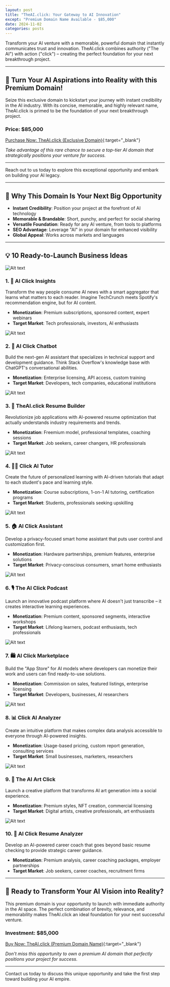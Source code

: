 ```yaml
---
layout: post
title: "TheAI.click: Your Gateway to AI Innovation"
except: "Premium Domain Name Available - $85,000"
date: 2024-11-02
categories: posts
---
```

Transform your AI venture with a memorable, powerful domain that instantly communicates trust and innovation. TheAI.click combines authority ("The AI") with action ("click") – creating the perfect foundation for your next breakthrough project.

---

## 🌟 Turn Your AI Aspirations into Reality with this Premium Domain!

Seize this exclusive domain to kickstart your journey with instant credibility in the AI industry. With its concise, memorable, and highly relevant name, TheAI.click is primed to be the foundation of your next breakthrough project.

### Price: $85,000

[Purchase Now: TheAI.click (Exclusive Domain)](https://www.namecheap.com/market/buynow/theai.click/){:target="_blank"}

*Take advantage of this rare chance to secure a top-tier AI domain that strategically positions your venture for success.*

---

Reach out to us today to explore this exceptional opportunity and embark on building your AI legacy.

---

## 🚀 Why This Domain Is Your Next Big Opportunity

* **Instant Credibility**: Position your project at the forefront of AI technology
* **Memorable & Brandable**: Short, punchy, and perfect for social sharing
* **Versatile Foundation**: Ready for any AI venture, from tools to platforms
* **SEO Advantage**: Leverage "AI" in your domain for enhanced visibility
* **Global Appeal**: Works across markets and languages

---

## 💡 10 Ready-to-Launch Business Ideas

![Alt text](/images/theaiclick-img1.jpg)
### 1. 🎯 AI Click Insights
Transform the way people consume AI news with a smart aggregator that learns what matters to each reader. Imagine TechCrunch meets Spotify's recommendation engine, but for AI content.
* **Monetization**: Premium subscriptions, sponsored content, expert webinars
* **Target Market**: Tech professionals, investors, AI enthusiasts

![Alt text](/images/theaiclick-img2.jpg)
### 2. 🤖 AI Click Chatbot
Build the next-gen AI assistant that specializes in technical support and development guidance. Think Stack Overflow's knowledge base with ChatGPT's conversational abilities.
* **Monetization**: Enterprise licensing, API access, custom training
* **Target Market**: Developers, tech companies, educational institutions

![Alt text](/images/theaiclick-img3.jpg)
### 3. 📄 TheAI.click Resume Builder
Revolutionize job applications with AI-powered resume optimization that actually understands industry requirements and trends.
* **Monetization**: Freemium model, professional templates, coaching sessions
* **Target Market**: Job seekers, career changers, HR professionals

![Alt text](/images/theaiclick-img4.jpg)
### 4. 👩‍🏫 Click AI Tutor
Create the future of personalized learning with AI-driven tutorials that adapt to each student's pace and learning style.
* **Monetization**: Course subscriptions, 1-on-1 AI tutoring, certification programs
* **Target Market**: Students, professionals seeking upskilling

![Alt text](/images/theaiclick-img5.jpg)
### 5. 🏠 AI Click Assistant
Develop a privacy-focused smart home assistant that puts user control and customization first.
* **Monetization**: Hardware partnerships, premium features, enterprise solutions
* **Target Market**: Privacy-conscious consumers, smart home enthusiasts

![Alt text](/images/theaiclick-img6.jpg)
### 6. 🎙️ The AI Click Podcast
Launch an innovative podcast platform where AI doesn't just transcribe – it creates interactive learning experiences.
* **Monetization**: Premium content, sponsored segments, interactive workshops
* **Target Market**: Lifelong learners, podcast enthusiasts, tech professionals

![Alt text](/images/theaiclick-img7.jpg)
### 7. 🛍️ AI Click Marketplace
Build the "App Store" for AI models where developers can monetize their work and users can find ready-to-use solutions.
* **Monetization**: Commission on sales, featured listings, enterprise licensing
* **Target Market**: Developers, businesses, AI researchers

![Alt text](/images/theaiclick-img8.jpg)
### 8. 📊 Click AI Analyzer
Create an intuitive platform that makes complex data analysis accessible to everyone through AI-powered insights.
* **Monetization**: Usage-based pricing, custom report generation, consulting services
* **Target Market**: Small businesses, marketers, researchers

![Alt text](/images/theaiclick-img9.jpg)
### 9. 🎨 The AI Art Click
Launch a creative platform that transforms AI art generation into a social experience.
* **Monetization**: Premium styles, NFT creation, commercial licensing
* **Target Market**: Digital artists, creative professionals, art enthusiasts

![Alt text](/images/theaiclick-img10.jpg)
### 10. 📝 AI Click Resume Analyzer
Develop an AI-powered career coach that goes beyond basic resume checking to provide strategic career guidance.
* **Monetization**: Premium analysis, career coaching packages, employer partnerships
* **Target Market**: Job seekers, career coaches, recruitment firms

---

## 🌟 Ready to Transform Your AI Vision into Reality?

This premium domain is your opportunity to launch with immediate authority in the AI space. The perfect combination of brevity, relevance, and memorability makes TheAI.click an ideal foundation for your next successful venture.

### Investment: $85,000

[Buy Now: TheAI.click (Premium Domain Name)](https://www.namecheap.com/market/buynow/theai.click/){:target="_blank"}

*Don't miss this opportunity to own a premium AI domain that perfectly positions your project for success.*

---

Contact us today to discuss this unique opportunity and take the first step toward building your AI empire.
